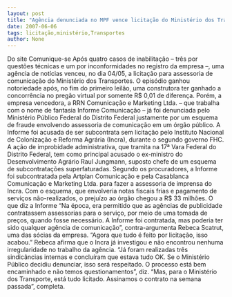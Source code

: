 ```yaml
---
layout: post
title: "Agência denunciada no MPF vence licitação do Ministério dos Transportes"
date: 2007-06-06
tags: licitação,ministério,Transportes
author: None
---
```

Do site Comunique-se
Ap&oacute;s quatro casos de inabilita&ccedil;&atilde;o &ndash; tr&ecirc;s por quest&otilde;es t&eacute;cnicas e um por inconformidades no registro da empresa &ndash;, uma ag&ecirc;ncia de not&iacute;cias venceu, no dia 04/05, a licita&ccedil;&atilde;o para assessoria de comunica&ccedil;&atilde;o do Minist&eacute;rio dos Transportes. O epis&oacute;dio ganhou notoriedade ap&oacute;s, no fim do primeiro leil&atilde;o, uma construtora ter ganhado a concorr&ecirc;ncia no preg&atilde;o virtual por somente R$ 0,01 de diferen&ccedil;a.
Por&eacute;m, a empresa vencedora, a RRN Comunica&ccedil;&atilde;o e Marketing Ltda. &ndash; que trabalha com o nome de fantasia Informe Comunica&ccedil;&atilde;o &ndash; j&aacute; foi denunciada pelo Minist&eacute;rio P&uacute;blico Federal do Distrito Federal justamente por um esquema de fraude envolvendo assessoria de comunica&ccedil;&atilde;o em um &oacute;rg&atilde;o p&uacute;blico. A Informe foi acusada de ser subcontrata sem licita&ccedil;&atilde;o pelo Instituto Nacional de Coloniza&ccedil;&atilde;o e Reforma Agr&aacute;ria (Incra), durante o segundo governo FHC.
A a&ccedil;&atilde;o de improbidade administrativa, que tramita na 17&ordf; Vara Federal do Distrito Federal, tem como principal acusado o ex-ministro do Desenvolvimento Agr&aacute;rio Raul Jungmann, suposto chefe de um esquema de subcontrata&ccedil;&otilde;es superfaturadas. Segundo os procuradores, a Informe foi subcontratada pela Artplan Comunica&ccedil;&atilde;o e pela Casablanca Comunica&ccedil;&atilde;o e Marketing Ltda. para fazer a assessoria de imprensa do Incra. Com o esquema, que envolveria notas fiscais frias e pagamento de servi&ccedil;os n&atilde;o-realizados, o preju&iacute;zo ao &oacute;rg&atilde;o chegou a R$ 33 milh&otilde;es.
O que diz a Informe
&ldquo;Na &eacute;poca, era permitido que as ag&ecirc;ncias de publicidade contratassem assessorias para o servi&ccedil;o, por meio de uma tomada de pre&ccedil;os, quando fosse necess&aacute;rio. A Informe foi contratada, mas poderia ter sido qualquer ag&ecirc;ncia de comunica&ccedil;&atilde;o&rdquo;, contra-argumenta Rebeca Scatrut, uma das s&oacute;cias da empresa. &ldquo;Agora que tudo &eacute; feito por licita&ccedil;&atilde;o, isso acabou.&rdquo;
Rebeca afirma que o Incra j&aacute; investigou e n&atilde;o encontrou nenhuma irregularidade no trabalho da ag&ecirc;ncia. &ldquo;J&aacute; foram realizadas tr&ecirc;s sindic&acirc;ncias internas e conclu&iacute;ram que estava tudo OK. Se o Minist&eacute;rio P&uacute;blico decidiu denunciar, isso ser&aacute; respeitado. O processo est&aacute; bem encaminhado e n&atilde;o temos questionamentos&rdquo;, diz. &ldquo;Mas, para o Minist&eacute;rio dos Transporte, est&aacute; tudo licitado. Assinamos o contrato na semana passada&rdquo;, completa. 